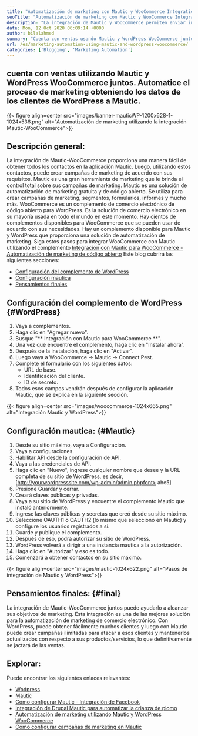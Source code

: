 ```yaml
---
title: "Automatización de marketing con Mautic y WooCommerce Integration" 
seoTitle: "Automatización de marketing con Mautic y WooCommerce Integration" 
description: "La integración de Mautic y WooCommerce permiten enviar información de contacto de sitios de WordPress a Mautic. Eso ayuda a comercializar productos a través de la aplicación Mautic." 
date: Mon, 12 Oct 2020 06:09:14 +0000
author: bilalahmed
summary: "Cuenta con ventas usando Mautic y WordPress WooCommerce juntos. Automatice el proceso de marketing obteniendo los datos de los clientes de WordPress a Mautic." 
url: /es/marketing-automation-using-mautic-and-wordpress-woocommerce/
categories: ['Blogging', 'Marketing Automation']
---
```


## cuenta con ventas utilizando Mautic y WordPress WooCommerce juntos. Automatice el proceso de marketing obteniendo los datos de los clientes de WordPress a Mautic.

{{< figure align=center src="images/banner-mauticWP-1200x628-1-1024x536.png" alt="Automatización de marketing utilizando la integración Mautic-WooCommerce">}}


## Descripción general:
La integración de Mautic-WooCommerce proporciona una manera fácil de obtener todos los contactos en la aplicación Mautic. Luego, utilizando estos contactos, puede crear campañas de marketing de acuerdo con sus requisitos. Mautic es una gran herramienta de marketing que le brinda el control total sobre sus campañas de marketing.
Mautic es una solución de automatización de marketing gratuita y de código abierto. Se utiliza para crear campañas de marketing, segmentos, formularios, informes y mucho más.
WooCommerce es un complemento de comercio electrónico de código abierto para WordPress. Es la solución de comercio electrónico en su mayoría usada en todo el mundo en este momento. Hay cientos de complementos disponibles para WooCommerce que se pueden usar de acuerdo con sus necesidades.
Hay un complemento disponible para Mautic y WordPress que proporciona una solución de automatización de marketing. Siga estos pasos para integrar WooCommerce con Mautic utilizando el complemento [Integración con Mautic para WooCommerce - Automatización de marketing de código abierto][1]
Este blog cubrirá las siguientes secciones:
  * [Configuración del complemento de WordPress][2]
  * [Configuración mautica][3]
  * [Pensamientos finales][4]

## Configuración del complemento de WordPress {#WordPress}
  1. Vaya a complementos.
  2. Haga clic en "Agregar nuevo".
  3. Busque "** Integración con Mautic para WooCommerce **".
  4. Una vez que encuentre el complemento, haga clic en "Instalar ahora".
  5. Después de la instalación, haga clic en "Activar".
  6. Luego vaya a WooCommerce -> Mautic -> Connect Pest.
  7. Complete el formulario con los siguientes datos:
      * URL de base.
      * Identificación del cliente.
      * ID de secreto.
  8. Todos esos campos vendrán después de configurar la aplicación Mautic, que se explica en la siguiente sección.

{{< figure align=center src="images/woocommerce-1024x665.png" alt="Integración Mautic y WordPress">}}


## Configuración mautica: {#Mautic}
  1. Desde su sitio máximo, vaya a Configuración.
  2. Vaya a configuraciones.
  3. Habilitar API desde la configuración de API.
  4. Vaya a las credenciales de API.
  5. Haga clic en "Nuevo", ingrese cualquier nombre que desee y la URL completa de su sitio de WordPress, es decir, [http://yourwordpresssite.com/wp-admin/admin.phpfont> ahe5]
  6. Presione Guardar y cerrar.
  7. Creará claves públicas y privadas.
  8. Vaya a su sitio de WordPress y encuentre el complemento Mautic que instaló anteriormente.
  9. Ingrese las claves públicas y secretas que creó desde su sitio máximo.
 10. Seleccione OAUTH1 o OAUTH2 (lo mismo que seleccionó en Mautic) y configure los usuarios registrados a sí.
 11. Guarde y publique el complemento.
 12. Después de eso, podrá autorizar su sitio de WordPress.
 13. WordPress volverá a dirigir a una instancia mautica a la autorización.
 14. Haga clic en "Autorizar" y eso es todo.
 15. Comenzará a obtener contactos en su sitio máximo.

{{< figure align=center src="images/mautic-1024x622.png" alt="Pasos de integración de Mautic y WordPress">}}


## Pensamientos finales: {#final}
La integración de Mautic-WooCommerce juntos puede ayudarlo a alcanzar sus objetivos de marketing. Esta integración es una de las mejores solución para la automatización de marketing de comercio electrónico. Con WordPress, puede obtener fácilmente muchos clientes y luego con Mautic puede crear campañas ilimitadas para atacar a esos clientes y mantenerlos actualizados con respecto a sus productos/servicios, lo que definitivamente se jactará de las ventas.

## Explorar:
Puede encontrar los siguientes enlaces relevantes:
  * [Wodpress][6]
  * [Mautic][7]
  * [Cómo configurar Mautic - Integración de Facebook][8]
  * [Integración de Drupal Mautic para automatizar la crianza de plomo][9]
  * [Automatización de marketing utilizando Mautic y WordPress WooCommerce][10]
  * [Cómo configurar campañas de marketing en Mautic][11]

  
[1]: https://href.li/?https://wordpress.org/plugins/enhanced-woocommerce-mautic-integration/
[2]: #wordpress
[3]: #mautic
[4]: #final
[5]: https://href.li/?http://yourWordpressSite.com/wp-admin/admin.php
[6]: https://products.containerize.com/blogging/wordpress
[7]: https://products.containerize.com/marketing-automation/mautic
[8]: https://blog.containerize.com/marketing-automation/how-to-setup-mautic-facebook-integration/
[9]: https://blog.containerize.com/content-management/drupal-tutorial-automate-lead-growth-with-drupal-mautic/
[10]: https://blog.containerize.com/blogging/es/marketing-automation-using-mautic-and-wordpress-woocommerce/
[11]: https://blog.containerize.com/marketing-automation/how-to-setup-marketing-campaigns-using-mautic-campaign-builder/
